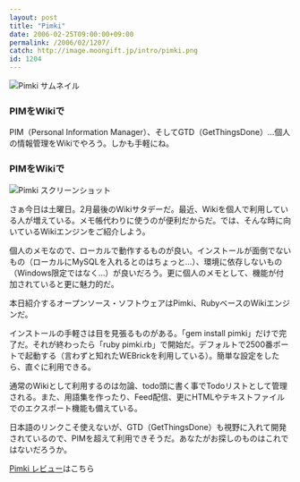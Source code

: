```yaml
---
layout: post
title: "Pimki"
date: 2006-02-25T09:00:00+09:00
permalink: /2006/02/1207/
catch: http://image.moongift.jp/intro/pimki.png
id: 1204
---
```

 ![Pimki サムネイル](http://image.moongift.jp/intro/pimki.t.png "Pimki サムネイル")
  

### PIMをWikiで
  
PIM（Personal Information Manager）、そしてGTD（GetThingsDone）…個人の情報管理をWikiでやろう。しかも手軽にね。  
<!--more-->  

### PIMをWikiで
  

![Pimki スクリーンショット](http://image.moongift.jp/intro/pimki.png "Pimki スクリーンショット")

  

さぁ今日は土曜日。2月最後のWikiサタデーだ。最近、Wikiを個人で利用している人が増えている。メモ帳代わりに使うのが便利だからだ。では、そんな時に向いているWikiエンジンをご紹介しよう。

  

個人のメモなので、ローカルで動作するものが良い。インストールが面倒でないもの（ローカルにMySQLを入れるとのはちょっと…）、環境に依存しないもの（Windows限定ではなく…）が良いだろう。更に個人のメモとして、機能が付加されていると更に魅力的だ。

  

本日紹介するオープンソース・ソフトウェアはPimki、RubyベースのWikiエンジンだ。

  

インストールの手軽さは目を見張るものがある。「gem install pimki」だけで完了だ。それが終わったら「ruby pimki.rb」で開始だ。デフォルトで2500番ポートで起動する（言わずと知れたWEBrickを利用している）。簡単な設定をしたら、直ぐに利用できる。

  

通常のWikiとして利用するのは勿論、todo頭に書く事でTodoリストとして管理される。また、用語集を作ったり、Feed配信、更にHTMLやテキストファイルでのエクスポート機能も備えている。

  

日本語のリンクこそ使えないが、GTD（GetThingsDone）も視野に入れて開発されているので、PIMを超えて利用できそうだ。あなたがお探しのものはこれではないだろうか。

  

[Pimki レビュー](http://oss.moongift.jp/review/i-1213.html)はこちら

